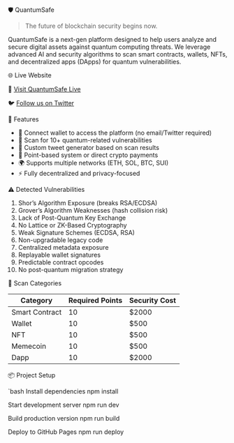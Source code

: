  🛡️ QuantumSafe

> The future of blockchain security begins now.

QuantumSafe is a next-gen platform designed to help users analyze and secure digital assets against quantum computing threats. We leverage advanced AI and security algorithms to scan smart contracts, wallets, NFTs, and decentralized apps (DApps) for quantum vulnerabilities.


 🌐 Live Website

🔗 [Visit QuantumSafe Live](https://quantumsafeio.github.io/QuantumSafe/)

🐦 [Follow us on Twitter](https://x.com/QuantumSafeIo?t=dzxIgtJArzfS2NHhr0_XRw&s=09)


 🚀 Features

- 🔐 Connect wallet to access the platform (no email/Twitter required)
- 🧠 Scan for 10+ quantum-related vulnerabilities
- 🎯 Custom tweet generator based on scan results
- 🎁 Point-based system or direct crypto payments
- 🌍 Supports multiple networks (ETH, SOL, BTC, SUI)
- ⚡ Fully decentralized and privacy-focused


 ⚠️ Detected Vulnerabilities

1. Shor’s Algorithm Exposure (breaks RSA/ECDSA)
2. Grover’s Algorithm Weaknesses (hash collision risk)
3. Lack of Post-Quantum Key Exchange
4. No Lattice or ZK-Based Cryptography
5. Weak Signature Schemes (ECDSA, RSA)
6. Non-upgradable legacy code
7. Centralized metadata exposure
8. Replayable wallet signatures
9. Predictable contract opcodes
10. No post-quantum migration strategy



 🧾 Scan Categories

| Category        | Required Points | Security Cost |
|-----------------|------------------|----------------|
| Smart Contract  | 10               | $2000          |
| Wallet          | 10               | $500           |
| NFT             | 10               | $500           |
| Memecoin        | 10               | $500           |
| Dapp            | 10               | $2000          |


 📦 Project Setup

`bash
 Install dependencies
npm install

 Start development server
npm run dev

 Build production version
npm run build

 Deploy to GitHub Pages
npm run deploy
